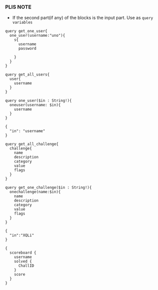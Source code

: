 ### PLIS NOTE 
* If the second part(if any) of the blocks is the input part. Use as `query variables`



``` 
query get_one_user{
  one_user(username:"uno"){
    s{
      username
      password
      
    }
  }
}
```

```
query get_all_users{
  user{
    username
  }
}
```

```
query one_user($in : String!){
  oneuser(username: $in){
    username
  }
}

{
  "in": "username"
}
```

```
query get_all_challenge{
  challenge{
    name
    description
    category
    value
    flags
  }
}
```

```
query get_one_challenge($in : String!){
  onechallenge(name:$in){
    name
    description
    category
    value
    flags
  }
}

{
  "in":"XQLi"
}
```

```
{
  scoreboard {
    username
    solved {
      ChallID
    }
    score
  }
}
```